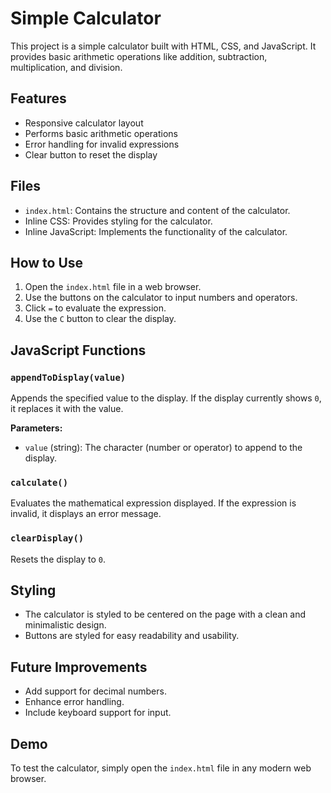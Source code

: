 # Simple Calculator

This project is a simple calculator built with HTML, CSS, and JavaScript. It provides basic arithmetic operations like addition, subtraction, multiplication, and division.

## Features
- Responsive calculator layout
- Performs basic arithmetic operations
- Error handling for invalid expressions
- Clear button to reset the display

## Files
- `index.html`: Contains the structure and content of the calculator.
- Inline CSS: Provides styling for the calculator.
- Inline JavaScript: Implements the functionality of the calculator.

## How to Use
1. Open the `index.html` file in a web browser.
2. Use the buttons on the calculator to input numbers and operators.
3. Click `=` to evaluate the expression.
4. Use the `C` button to clear the display.

## JavaScript Functions

### `appendToDisplay(value)`
Appends the specified value to the display. If the display currently shows `0`, it replaces it with the value.

**Parameters:**
- `value` (string): The character (number or operator) to append to the display.

### `calculate()`
Evaluates the mathematical expression displayed. If the expression is invalid, it displays an error message.

### `clearDisplay()`
Resets the display to `0`.

## Styling
- The calculator is styled to be centered on the page with a clean and minimalistic design.
- Buttons are styled for easy readability and usability.

## Future Improvements
- Add support for decimal numbers.
- Enhance error handling.
- Include keyboard support for input.

## Demo
To test the calculator, simply open the `index.html` file in any modern web browser.
